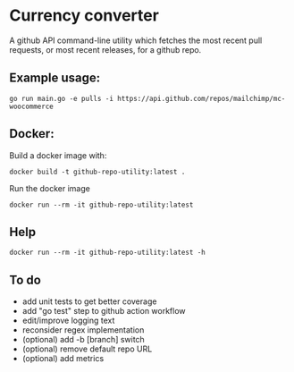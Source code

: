 Currency converter
=======================
A github API command-line utility which fetches the most recent pull requests, or most recent releases, for a github repo. 

Example usage: 
-----------
```
go run main.go -e pulls -i https://api.github.com/repos/mailchimp/mc-woocommerce
``` 

Docker:
-----------
Build a docker image with:
```
docker build -t github-repo-utility:latest .
```

Run the docker image

```
docker run --rm -it github-repo-utility:latest 
```
Help
--------
```
docker run --rm -it github-repo-utility:latest -h
```

To do
------------
 - add unit tests to get better coverage
 - add "go test" step to github action workflow
 - edit/improve logging text
 - reconsider regex implementation
 - (optional) add -b [branch] switch
 - (optional) remove default repo URL
 - (optional) add metrics 

